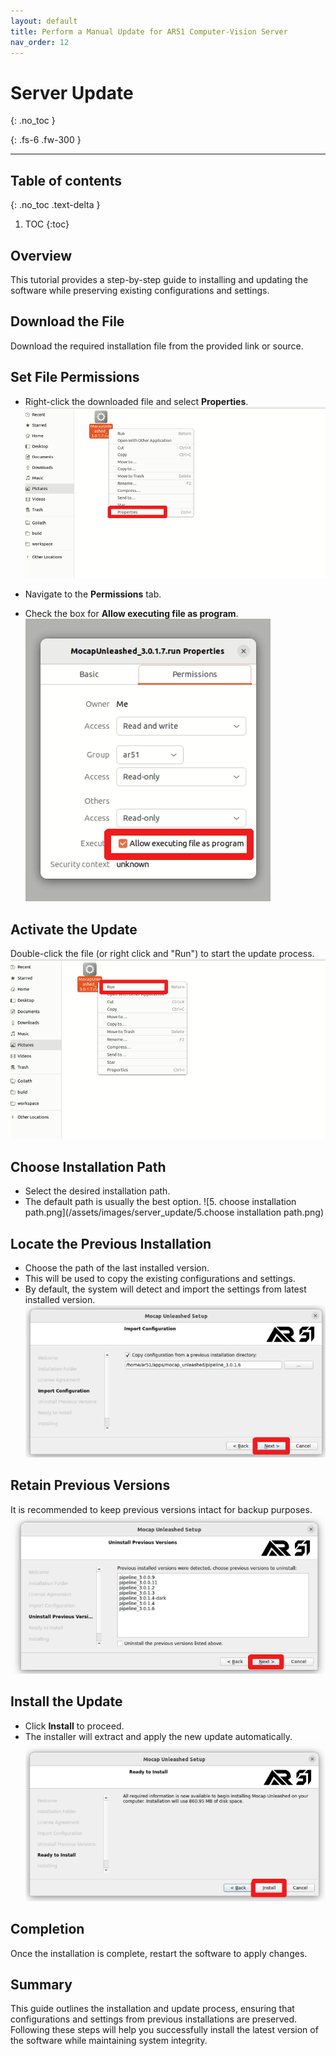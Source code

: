 ```yaml
---
layout: default
title: Perform a Manual Update for AR51 Computer-Vision Server
nav_order: 12
---
```



# Server Update
{: .no_toc }

{: .fs-6 .fw-300 }



---
## Table of contents
{: .no_toc .text-delta }

1. TOC
{:toc}


## Overview
This tutorial provides a step-by-step guide to installing and updating the software while preserving existing configurations and settings.


## Download the File
Download the required installation file from the provided link or source.

## Set File Permissions
* Right-click the downloaded file and select **Properties**.
![2.right_click_file.png](/assets/images/server_update/2.right_click_file.png)

* Navigate to the **Permissions** tab.
* Check the box for **Allow executing file as program**.
![3.add_execute_permissions.png](/assets/images/server_update/3.add_execute_permissions.png)

## Activate the Update

Double-click the file (or right click and "Run") to start the update process.
![10.run.png](/assets/images/server_update/10.run.png)

## Choose Installation Path
* Select the desired installation path.
* The default path is usually the best option.
![5. choose installation path.png](/assets/images/server_update/5.choose installation path.png)


## Locate the Previous Installation
* Choose the path of the last installed version.
* This will be used to copy the existing configurations and settings.
* By default, the system will detect and import the settings from latest installed version.
![6.choose_the_last_install_path.png](/assets/images/server_update/6.choose_the_last_install_path.png)

## Retain Previous Versions
It is recommended to keep previous versions intact for backup purposes.
![7.previous_versions.png](/assets/images/server_update/7.previous_versions.png)

##  Install the Update
* Click **Install** to proceed.
* The installer will extract and apply the new update automatically.
![8.install.png](/assets/images/server_update/8.install.png)

## Completion
Once the installation is complete, restart the software to apply changes.

## Summary
This guide outlines the installation and update process, ensuring that configurations and settings from previous installations are preserved. Following these steps will help you successfully install the latest version of the software while maintaining system integrity.

